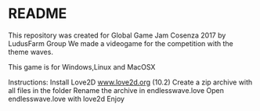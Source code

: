# README #
This repository was created for Global Game Jam Cosenza 2017 by LudusFarm Group
We made a videogame for the competition with the theme waves.

This game is for Windows,Linux and MacOSX

Instructions:
	Install Love2D  www.love2d.org (10.2)
	Create a zip archive with all files in the folder
	Rename the archive in endlesswave.love
	Open endlesswave.love with love2d
	Enjoy
